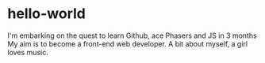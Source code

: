 # hello-world


I'm embarking on the quest to learn Github, ace Phasers and JS in 3 months
My aim is to become a front-end web developer.
A bit about myself, a girl loves music.
